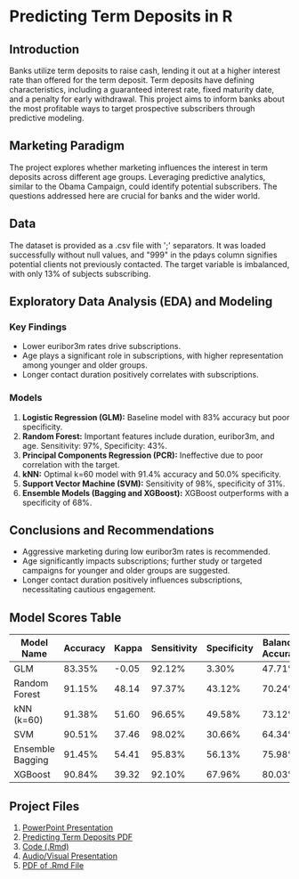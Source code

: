 # Predicting Term Deposits in R

## Introduction
Banks utilize term deposits to raise cash, lending it out at a higher interest rate than offered for the term deposit. Term deposits have defining characteristics, including a guaranteed interest rate, fixed maturity date, and a penalty for early withdrawal. This project aims to inform banks about the most profitable ways to target prospective subscribers through predictive modeling.

## Marketing Paradigm
The project explores whether marketing influences the interest in term deposits across different age groups. Leveraging predictive analytics, similar to the Obama Campaign, could identify potential subscribers. The questions addressed here are crucial for banks and the wider world.

## Data
The dataset is provided as a .csv file with ';' separators. It was loaded successfully without null values, and "999" in the pdays column signifies potential clients not previously contacted. The target variable is imbalanced, with only 13% of subjects subscribing.

## Exploratory Data Analysis (EDA) and Modeling
### Key Findings
- Lower euribor3m rates drive subscriptions.
- Age plays a significant role in subscriptions, with higher representation among younger and older groups.
- Longer contact duration positively correlates with subscriptions.

### Models
1. **Logistic Regression (GLM):** Baseline model with 83% accuracy but poor specificity.
2. **Random Forest:** Important features include duration, euribor3m, and age. Sensitivity: 97%, Specificity: 43%.
3. **Principal Components Regression (PCR):** Ineffective due to poor correlation with the target.
4. **kNN:** Optimal k=60 model with 91.4% accuracy and 50.0% specificity.
5. **Support Vector Machine (SVM):** Sensitivity of 98%, specificity of 31%.
6. **Ensemble Models (Bagging and XGBoost):** XGBoost outperforms with a specificity of 68%.

## Conclusions and Recommendations
- Aggressive marketing during low euribor3m rates is recommended.
- Age significantly impacts subscriptions; further study or targeted campaigns for younger and older groups are suggested.
- Longer contact duration positively influences subscriptions, necessitating cautious engagement.

## Model Scores Table
| Model Name | Accuracy | Kappa | Sensitivity | Specificity | Balanced Accuracy |
|------------|----------|-------|-------------|-------------|-------------------|
| GLM        | 83.35%   | -0.05 | 92.12%      | 3.30%       | 47.71%            |
| Random Forest | 91.15% | 48.14 | 97.37%      | 43.12%      | 70.24%            |
| kNN (k=60) | 91.38%  | 51.60 | 96.65%      | 49.58%      | 73.12%            |
| SVM        | 90.51%   | 37.46 | 98.02%      | 30.66%      | 64.34%            |
| Ensemble Bagging | 91.45% | 54.41 | 95.83%      | 56.13%      | 75.98%            |
| XGBoost    | 90.84%   | 39.32 | 92.10%      | 67.96%      | 80.03%            |

## Project Files
1. [PowerPoint Presentation](https://github.com/mosheburnstein0/BurnsteinPortfolio/blob/main/Predicting%20Term%20Deposits%20in%20R/PowerPoint%20Term%20Deposits.pptx)
2. [Predicting Term Deposits PDF](https://github.com/mosheburnstein0/BurnsteinPortfolio/blob/main/Predicting%20Term%20Deposits%20in%20R/Predicting%20Term%20Deposits.pdf)
3. [Code (.Rmd)](https://github.com/mosheburnstein0/BurnsteinPortfolio/blob/main/Predicting%20Term%20Deposits%20in%20R/Term%20Deposit%20Code.Rmd)
4. [Audio/Visual Presentation](https://github.com/mosheburnstein0/BurnsteinPortfolio/blob/main/Predicting%20Term%20Deposits%20in%20R/Term%20Deposit%20Presentation.mp4)
5. [PDF of .Rmd File](https://github.com/mosheburnstein0/BurnsteinPortfolio/blob/main/Predicting%20Term%20Deposits%20in%20R/Term%20Deposits%20EDA%20in%20R.pdf)

